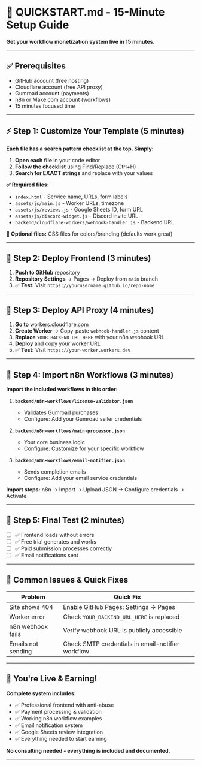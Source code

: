 # 🚀 QUICKSTART.md - 15-Minute Setup Guide

**Get your workflow monetization system live in 15 minutes.**

---

## ✅ Prerequisites 
- GitHub account (free hosting)
- Cloudflare account (free API proxy)  
- Gumroad account (payments)
- n8n or Make.com account (workflows)
- 15 minutes focused time

---

## ⚡ Step 1: Customize Your Template (5 minutes)

**Each file has a search pattern checklist at the top. Simply:**
1. **Open each file** in your code editor
2. **Follow the checklist** using Find/Replace (Ctrl+H) 
3. **Search for EXACT strings** and replace with your values

**✅ Required files:**
- `index.html` - Service name, URLs, form labels
- `assets/js/main.js` - Worker URLs, timezone  
- `assets/js/reviews.js` - Google Sheets ID, form URL
- `assets/js/discord-widget.js` - Discord invite URL
- `backend/cloudflare-workers/webhook-handler.js` - Backend URL

**📝 Optional files:** CSS files for colors/branding (defaults work great)

---

## 🚀 Step 2: Deploy Frontend (3 minutes)

1. **Push to GitHub** repository
2. **Repository Settings** → Pages → Deploy from `main` branch  
3. ✅ **Test:** Visit `https://yourusername.github.io/repo-name`

---

## 🔗 Step 3: Deploy API Proxy (4 minutes)

1. **Go to** [workers.cloudflare.com](https://workers.cloudflare.com)
2. **Create Worker** → Copy-paste `webhook-handler.js` content
3. **Replace** `YOUR_BACKEND_URL_HERE` with your n8n webhook URL
4. **Deploy** and copy your worker URL
5. ✅ **Test:** Visit `https://your-worker.workers.dev`

---

## 🔧 Step 4: Import n8n Workflows (3 minutes)

**Import the included workflows in this order:**

1. **`backend/n8n-workflows/license-validator.json`**
   - Validates Gumroad purchases
   - Configure: Add your Gumroad seller credentials

2. **`backend/n8n-workflows/main-processor.json`**  
   - Your core business logic
   - Configure: Customize for your specific workflow

3. **`backend/n8n-workflows/email-notifier.json`**
   - Sends completion emails
   - Configure: Add your email service credentials

**Import steps:** n8n → Import → Upload JSON → Configure credentials → Activate

---

## 🧪 Step 5: Final Test (2 minutes)

- [ ] ✅ Frontend loads without errors
- [ ] ✅ Free trial generates and works
- [ ] ✅ Paid submission processes correctly
- [ ] ✅ Email notifications sent

---

## 🚨 Common Issues & Quick Fixes

| Problem | Quick Fix |
|---------|-----------|
| Site shows 404 | Enable GitHub Pages: Settings → Pages |
| Worker error | Check `YOUR_BACKEND_URL_HERE` is replaced |
| n8n webhook fails | Verify webhook URL is publicly accessible |
| Emails not sending | Check SMTP credentials in email-notifier workflow |

---

## 🎉 You're Live & Earning!

**Complete system includes:**
- ✅ Professional frontend with anti-abuse
- ✅ Payment processing & validation  
- ✅ Working n8n workflow examples
- ✅ Email notification system
- ✅ Google Sheets review integration
- ✅ Everything needed to start earning

**No consulting needed - everything is included and documented.**

---
